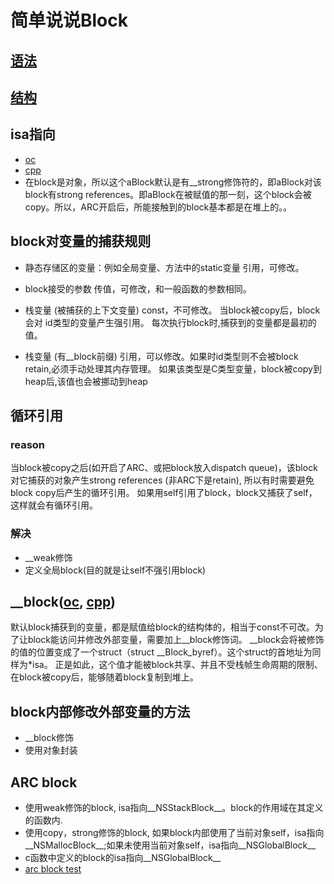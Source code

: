 # 简单说说Block

## [语法](http://fuckingblocksyntax.com)

## [结构](/BlockStruct.h)
## isa指向
* [oc](/TestBlock.m)
* [cpp](/TestBlock..cpp)
* 在block是对象，所以这个aBlock默认是有__strong修饰符的，即aBlock对该block有strong references。即aBlock在被赋值的那一刻，这个block会被copy。所以，ARC开启后，所能接触到的block基本都是在堆上的。。
## block对变量的捕获规则
*  静态存储区的变量：例如全局变量、方法中的static变量
引用，可修改。

* block接受的参数
传值，可修改，和一般函数的参数相同。

* 栈变量 (被捕获的上下文变量)
const，不可修改。 当block被copy后，block会对 id类型的变量产生强引用。
每次执行block时,捕获到的变量都是最初的值。

* 栈变量 (有__block前缀)
引用，可以修改。如果时id类型则不会被block retain,必须手动处理其内存管理。
如果该类型是C类型变量，block被copy到heap后,该值也会被挪动到heap
## 循环引用
### reason
当block被copy之后(如开启了ARC、或把block放入dispatch queue)，该block对它捕获的对象产生strong references (非ARC下是retain),
所以有时需要避免block copy后产生的循环引用。
如果用self引用了block，block又捕获了self，这样就会有循环引用。
### 解决
* __weak修饰
* 定义全局block(目的就是让self不强引用block)

## __block([oc](/__block.m),  [cpp](/__block.cpp))
默认block捕获到的变量，都是赋值给block的结构体的，相当于const不可改。为了让block能访问并修改外部变量，需要加上__block修饰词。
__block会将被修饰的值的位置变成了一个struct（struct __Block_byref）。这个struct的首地址为同样为*isa。
正是如此，这个值才能被block共享、并且不受栈帧生命周期的限制、在block被copy后，能够随着block复制到堆上。
## block内部修改外部变量的方法
* __block修饰
* 使用对象封装
## ARC block
* 使用weak修饰的block, isa指向__NSStackBlock__。block的作用域在其定义的函数内.
* 使用copy，strong修饰的block, 如果block内部使用了当前对象self，isa指向__NSMallocBlock__;如果未使用当前对象self，isa指向__NSGlobalBlock__
* c函数中定义的block的isa指向__NSGlobalBlock__
* [arc block test](/propertyTest.m)





